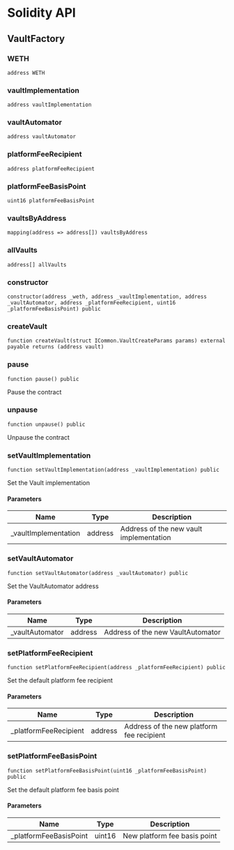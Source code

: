 # Solidity API

## VaultFactory

### WETH

```solidity
address WETH
```

### vaultImplementation

```solidity
address vaultImplementation
```

### vaultAutomator

```solidity
address vaultAutomator
```

### platformFeeRecipient

```solidity
address platformFeeRecipient
```

### platformFeeBasisPoint

```solidity
uint16 platformFeeBasisPoint
```

### vaultsByAddress

```solidity
mapping(address => address[]) vaultsByAddress
```

### allVaults

```solidity
address[] allVaults
```

### constructor

```solidity
constructor(address _weth, address _vaultImplementation, address _vaultAutomator, address _platformFeeRecipient, uint16 _platformFeeBasisPoint) public
```

### createVault

```solidity
function createVault(struct ICommon.VaultCreateParams params) external payable returns (address vault)
```

### pause

```solidity
function pause() public
```

Pause the contract

### unpause

```solidity
function unpause() public
```

Unpause the contract

### setVaultImplementation

```solidity
function setVaultImplementation(address _vaultImplementation) public
```

Set the Vault implementation

#### Parameters

| Name | Type | Description |
| ---- | ---- | ----------- |
| _vaultImplementation | address | Address of the new vault implementation |

### setVaultAutomator

```solidity
function setVaultAutomator(address _vaultAutomator) public
```

Set the VaultAutomator address

#### Parameters

| Name | Type | Description |
| ---- | ---- | ----------- |
| _vaultAutomator | address | Address of the new VaultAutomator |

### setPlatformFeeRecipient

```solidity
function setPlatformFeeRecipient(address _platformFeeRecipient) public
```

Set the default platform fee recipient

#### Parameters

| Name | Type | Description |
| ---- | ---- | ----------- |
| _platformFeeRecipient | address | Address of the new platform fee recipient |

### setPlatformFeeBasisPoint

```solidity
function setPlatformFeeBasisPoint(uint16 _platformFeeBasisPoint) public
```

Set the default platform fee basis point

#### Parameters

| Name | Type | Description |
| ---- | ---- | ----------- |
| _platformFeeBasisPoint | uint16 | New platform fee basis point |

